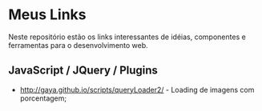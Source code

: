 # Meus Links

Neste repositório estão os links interessantes de idéias, componentes e ferramentas para o desenvolvimento web.

## JavaScript / JQuery / Plugins

* http://gaya.github.io/scripts/queryLoader2/ - Loading de imagens com porcentagem;
